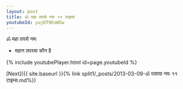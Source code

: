 ```yaml
---
layout: post
title: ॐ महा तपसे नमः ११ टाइम्स
youtubeId: yujDT9ExW5w
---
```

 
 
 ॐ महा तपसे नमः  
 
 -  महान तपस्या कौन है 
 
  
 
  
 
 
 
 
 
 


{% include youtubePlayer.html id=page.youtubeId %}
 
[Next]({{ site.baseurl }}{% link  split1/_posts/2013-03-09-ॐ पसाया नमः ११ टाइम्स.md%})
 

